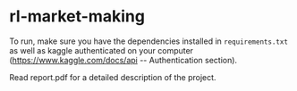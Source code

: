 # rl-market-making

To run, make sure you have the dependencies installed in `requirements.txt` as well as kaggle authenticated on your computer (https://www.kaggle.com/docs/api -- Authentication section).

Read report.pdf for a detailed description of the project.
